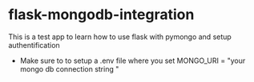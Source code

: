 # flask-mongodb-integration

This is a test app to learn how to use flask with pymongo and setup authentification

- Make sure to to setup a .env file where you set MONGO_URI = "your mongo db connection string "
